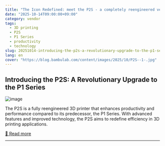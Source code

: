 ```yaml
---
title: "The Icon Redefined: meet the P2S - a completely reengineered version of the ultra-productive P1 Series"
date: "2025-10-14T09:00:00+09:00"
category: vendor
tags:
  - 3D printing
  - P2S
  - P1 Series
  - productivity
  - technology
slug: 20251014-introducing-the-p2s-a-revolutionary-upgrade-to-the-p1-series
lang: en
cover: "https://blog.bambulab.com/content/images/2025/10/P2S--1-.jpg"
---
```


## Introducing the P2S: A Revolutionary Upgrade to the P1 Series
![image](https://blog.bambulab.com/content/images/2025/10/P2S--1-.jpg)

The P2S is a fully reengineered 3D printer that enhances productivity and performance compared to its predecessor, the P1 Series. With advanced features and improved technology, the P2S aims to redefine efficiency in 3D printing applications.

[🔗 Read more](https://blog.bambulab.com/the-icon-redefined-meet-the-p2s-a-completely-reengineered-version-of-the-ultra-productive-p1-series/)

---